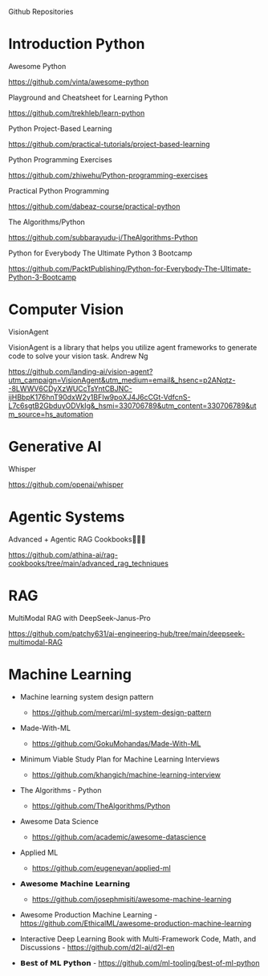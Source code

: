 Github Repositories

# Introduction Python

Awesome Python

https://github.com/vinta/awesome-python


Playground and Cheatsheet for Learning Python

https://github.com/trekhleb/learn-python


Python Project-Based Learning

https://github.com/practical-tutorials/project-based-learning


Python Programming Exercises

https://github.com/zhiwehu/Python-programming-exercises


Practical Python Programming

https://github.com/dabeaz-course/practical-python


The Algorithms/Python

https://github.com/subbarayudu-j/TheAlgorithms-Python


Python for Everybody The Ultimate Python 3 Bootcamp

https://github.com/PacktPublishing/Python-for-Everybody-The-Ultimate-Python-3-Bootcamp


# Computer Vision

VisionAgent

VisionAgent is a library that helps you utilize agent frameworks to generate code to solve your vision task. Andrew Ng

https://github.com/landing-ai/vision-agent?utm_campaign=VisionAgent&utm_medium=email&_hsenc=p2ANqtz--8LWWV6CDyXzWUCcTsYntCBJNC-ijHBbpK176hnT90dxW2y1BFIw9poXJ4J6cCGt-VdfcnS-L7c6sgtB2GbduyODVkIg&_hsmi=330706789&utm_content=330706789&utm_source=hs_automation


# Generative AI

Whisper

https://github.com/openai/whisper


# Agentic Systems

Advanced + Agentic RAG Cookbooks👨🏻‍💻

https://github.com/athina-ai/rag-cookbooks/tree/main/advanced_rag_techniques

# RAG

MultiModal RAG with DeepSeek-Janus-Pro

https://github.com/patchy631/ai-engineering-hub/tree/main/deepseek-multimodal-RAG


# Machine Learning

- Machine learning system design pattern
    - https://github.com/mercari/ml-system-design-pattern

- Made-With-ML
    - https://github.com/GokuMohandas/Made-With-ML
      
- Minimum Viable Study Plan for Machine Learning Interviews
   -  https://github.com/khangich/machine-learning-interview

- The Algorithms - Python
    - https://github.com/TheAlgorithms/Python

- Awesome Data Science
   -  https://github.com/academic/awesome-datascience

- Applied ML
    - https://github.com/eugeneyan/applied-ml

- 𝗔𝘄𝗲𝘀𝗼𝗺𝗲 𝗠𝗮𝗰𝗵𝗶𝗻𝗲 𝗟𝗲𝗮𝗿𝗻𝗶𝗻𝗴
    - https://github.com/josephmisiti/awesome-machine-learning

- Awesome Production Machine Learning
      - https://github.com/EthicalML/awesome-production-machine-learning
 
- Interactive Deep Learning Book with Multi-Framework Code, Math, and Discussions
      - https://github.com/d2l-ai/d2l-en

- 𝗕𝗲𝘀𝘁 𝗼𝗳 𝗠𝗟 𝗣𝘆𝘁𝗵𝗼𝗻
      - https://github.com/ml-tooling/best-of-ml-python

